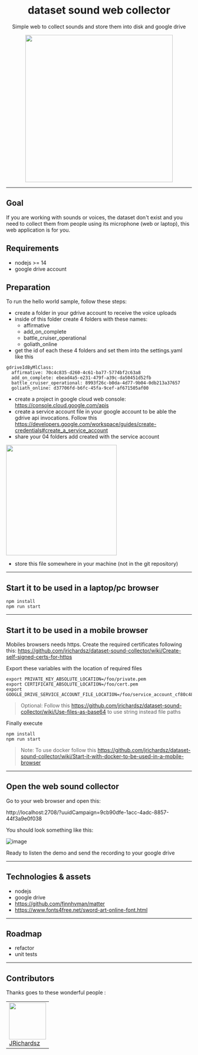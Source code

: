 <h1 align="center">dataset sound web collector</h1>

<p align="center">Simple web to collect sounds and store them into disk and google drive</p>

<p align="center">
  <img src="https://user-images.githubusercontent.com/3322836/229368014-6e42de35-31e6-45f7-99a7-4ef5970d83ca.png" width=400>
</p>

---

## Goal

If you are working with sounds or voices, the dataset don't exist and you need to collect them from people using its microphone (web or laptop), this web application is for you.


## Requirements

- nodejs >= 14
- google drive account

## Preparation

To run the hello world sample, follow these steps:

- create a folder in your gdrive account to receive the voice uploads
- inside of this folder create 4 folders with these names:
  - affirmative
  - add_on_complete
  - battle_cruiser_operational
  - goliath_online
- get the id of each these 4 folders and set them into the settings.yaml like this

```
gdriveIdByMlClass:
  affirmative: 70c4c835-d260-4c61-ba77-5774bf2c63a8
  add_on_complete: ebead4a5-e231-479f-a39c-da50451d52fb
  battle_cruiser_operational: 8993f26c-b0da-4d77-9b04-0db213a37657
  goliath_online: d37706fd-b6fc-45fa-9cef-af671505af00
```
- create a project in google cloud web console: https://console.cloud.google.com/apis
- create a service account file in your google account to be able the gdrive api invocations. Follow this https://developers.google.com/workspace/guides/create-credentials#create_a_service_account
- share your 04 folders add created with the service account

<img src=https://user-images.githubusercontent.com/3322836/229037140-e5fcfbdc-78cb-4608-a53a-4877ef526cfb.png width=300>

- store this file somewhere in your machine (not in the git repository)

---

## Start it to be used in a laptop/pc browser

```
npm install
npm run start
```

---

## Start it to be used in a mobile browser

Mobiles browsers needs https. Create the required certificates following this: https://github.com/jrichardsz/dataset-sound-collector/wiki/Create-self-signed-certs-for-https

Export these variables with the location of required files

```
export PRIVATE_KEY_ABSOLUTE_LOCATION=/foo/private.pem
export CERTIFICATE_ABSOLUTE_LOCATION=/foo/cert.pem
export GOOGLE_DRIVE_SERVICE_ACCOUNT_FILE_LOCATION=/foo/service_account_cf80c48ca6ef.json
```

> Optional: Follow this https://github.com/jrichardsz/dataset-sound-collector/wiki/Use-files-as-base64 to use string instead file paths


Finally execute

```
npm install
npm run start
```

> Note: To use docker follow this https://github.com/jrichardsz/dataset-sound-collector/wiki/Start-it-with-docker-to-be-used-in-a-mobile-browser

---

## Open the web sound collector

Go to your web browser and open this:

http://localhost:2708/?uuidCampaign=9cb90dfe-1acc-4adc-8857-44f3a9e0f038

You should look something like this:

![image](https://user-images.githubusercontent.com/3322836/229034186-4aca61bd-f959-4842-ac58-d14c3c36607b.png)

Ready to listen the demo and send the recording to your google drive

---

## Technologies & assets

- nodejs
- google drive
- https://github.com/finnhvman/matter
- https://www.fonts4free.net/sword-art-online-font.html

---
## Roadmap

- refactor
- unit tests

---
## Contributors

Thanks goes to these wonderful people :

<table>
  <tbody>
    <td>
      <img src="https://avatars0.githubusercontent.com/u/3322836?s=460&v=4" width="100px;"/>
      <br />
      <label><a href="http://jrichardsz.github.io/">JRichardsz</a></label>
      <br />
    </td>    
  </tbody>
</table>

